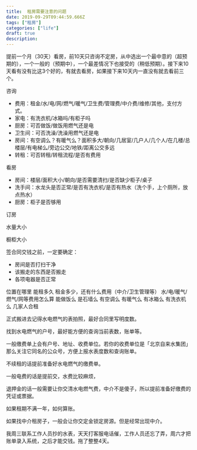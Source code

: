 ```yaml
---
title:  租房需要注意的问题
date: 2019-09-29T09:44:59.666Z
tags: ["租房"]
categories: ["life"]
draft: true
description: 
---
```


提前一个月（30天）看房，前10天只咨询不定房，从中选出一个最中意的（超预期的），一个一般的（预期中），一个最差情况下也接受的（稍低预期）。接下来10天看有没有比这3个好的，有就去看房，如果接下来10天内一直没有就去看前三个。


咨询
- 费用：租金/水/电/网/燃气/暖气/卫生费/管理费/中介费/维修/其他，支付方式。
- 家电：有洗衣机/冰箱吗/有柜子吗
- 厨房：可否做饭/做饭用燃气还是电
- 卫生间：可否洗澡/洗澡用燃气还是电
- 房间：有空调么？有暖气么？面积多大/朝向/几居室/几户人/几个人/在几楼/总楼层/有电梯么/旁边公交/地铁/距离公交多远
- 转租：可否转租/转租流程/是否有费用


看房
- 房间：楼层/面积大小/朝向/是否需要清扫/是否缺少柜子/桌子
- 洗手间：水龙头是否正常/是否有洗衣机/是否有热水（洗个手，上个厕所，放点热水）
- 厨房：柜子是否够用

订房

水量大小




橱柜大小



签合同交钱之前，一定要确定：  
- 房间是否打扫干净
- 该搬走的东西是否搬走
- 各项电器是否正常


位置在哪里
能租多久
租金多少，还有什么费用（中介/卫生管理等）
水/电/暖气/燃气/网等费用怎么算
能做饭么
是石墙么
有空调么
有暖气么
有冰箱么
有洗衣机么
几家人合租


正式搬进去记得水电燃气的表拍照，最好合同里写明度数。

找到水电燃气的户号，最好能方便的查询当前表数，账单等。

一般缴费单上会有户号、地址、收费单位。若你的收费单位是「北京自来水集团」那么关注它同名的公众号，方便上报水表度数和查询账单。

不续租的话提前准备好水电燃气的缴费单。

一般电费的话是提前交，水费比较麻烦，

退押金的话一般需要让你交清水电燃气费，中介不是傻子，所以提前准备好缴费的凭证或票据。

如果租期不满一年，如何算账。

如果找中介租房子，一般会让你交定金锁定房源。但是经常出现中介。

我周三联系工作人员抄的水表，天天打客服电话催，工作人员还忘了弄，周六才把账单录入系统，之后才能交钱。拖了整整4天。